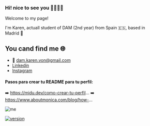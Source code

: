 ### Hi! nice to see you 👋👩🏻‍💻


Welcome to my page!

I'm Karen, actuall student of DAM (2nd year) from Spain 🇪🇸, based in Madrid 📍



## You cand find me 🌐
- 📧 dam.karen.von@gmail.com
- [Linkedin](https://www.linkedin.com/in/karen-von/)
- [Instagram](https://www.instagram.com/karen_ukiz/)


#### Pasos para crear tu README para tu perfil:
➡️ https://midu.dev/como-crear-tu-perfil...
➡️ https://www.aboutmonica.com/blog/how-...


![me](https://user-images.githubusercontent.com/104897824/206687296-56567af8-7578-40b9-b86a-5e094255cb13.png)

[![version](https://img.shields.io/badge/version-0.0.1-green.svg)](https://semver.org)


<!--
**KarenVon/KarenVon** is a ✨ _special_ ✨ repository because its `README.md` (this file) appears on your GitHub profile.

Here are some ideas to get you started:

- 🔭 I’m currently working on ...
- 🌱 I’m currently learning ...
- 👯 I’m looking to collaborate on ...
- 🤔 I’m looking for help with ...
- 💬 Ask me about ...
- 📫 How to reach me: ...
- 😄 Pronouns: ...
- ⚡ Fun fact: ...
-->
